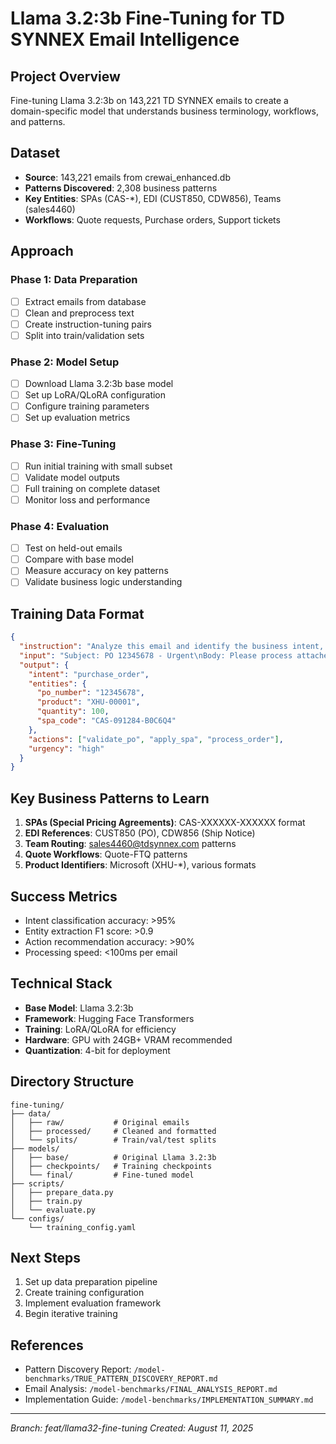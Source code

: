 # Llama 3.2:3b Fine-Tuning for TD SYNNEX Email Intelligence

## Project Overview
Fine-tuning Llama 3.2:3b on 143,221 TD SYNNEX emails to create a domain-specific model that understands business terminology, workflows, and patterns.

## Dataset
- **Source**: 143,221 emails from crewai_enhanced.db
- **Patterns Discovered**: 2,308 business patterns
- **Key Entities**: SPAs (CAS-*), EDI (CUST850, CDW856), Teams (sales4460)
- **Workflows**: Quote requests, Purchase orders, Support tickets

## Approach

### Phase 1: Data Preparation
- [ ] Extract emails from database
- [ ] Clean and preprocess text
- [ ] Create instruction-tuning pairs
- [ ] Split into train/validation sets

### Phase 2: Model Setup
- [ ] Download Llama 3.2:3b base model
- [ ] Set up LoRA/QLoRA configuration
- [ ] Configure training parameters
- [ ] Set up evaluation metrics

### Phase 3: Fine-Tuning
- [ ] Run initial training with small subset
- [ ] Validate model outputs
- [ ] Full training on complete dataset
- [ ] Monitor loss and performance

### Phase 4: Evaluation
- [ ] Test on held-out emails
- [ ] Compare with base model
- [ ] Measure accuracy on key patterns
- [ ] Validate business logic understanding

## Training Data Format
```json
{
  "instruction": "Analyze this email and identify the business intent, entities, and required actions.",
  "input": "Subject: PO 12345678 - Urgent\nBody: Please process attached purchase order for 100 units of XHU-00001. Apply SPA CAS-091284-B0C6Q4.",
  "output": {
    "intent": "purchase_order",
    "entities": {
      "po_number": "12345678",
      "product": "XHU-00001",
      "quantity": 100,
      "spa_code": "CAS-091284-B0C6Q4"
    },
    "actions": ["validate_po", "apply_spa", "process_order"],
    "urgency": "high"
  }
}
```

## Key Business Patterns to Learn
1. **SPAs (Special Pricing Agreements)**: CAS-XXXXXX-XXXXXX format
2. **EDI References**: CUST850 (PO), CDW856 (Ship Notice)
3. **Team Routing**: sales4460@tdsynnex.com patterns
4. **Quote Workflows**: Quote-FTQ patterns
5. **Product Identifiers**: Microsoft (XHU-*), various formats

## Success Metrics
- Intent classification accuracy: >95%
- Entity extraction F1 score: >0.9
- Action recommendation accuracy: >90%
- Processing speed: <100ms per email

## Technical Stack
- **Base Model**: Llama 3.2:3b
- **Framework**: Hugging Face Transformers
- **Training**: LoRA/QLoRA for efficiency
- **Hardware**: GPU with 24GB+ VRAM recommended
- **Quantization**: 4-bit for deployment

## Directory Structure
```
fine-tuning/
├── data/
│   ├── raw/           # Original emails
│   ├── processed/     # Cleaned and formatted
│   └── splits/        # Train/val/test splits
├── models/
│   ├── base/          # Original Llama 3.2:3b
│   ├── checkpoints/   # Training checkpoints
│   └── final/         # Fine-tuned model
├── scripts/
│   ├── prepare_data.py
│   ├── train.py
│   └── evaluate.py
└── configs/
    └── training_config.yaml
```

## Next Steps
1. Set up data preparation pipeline
2. Create training configuration
3. Implement evaluation framework
4. Begin iterative training

## References
- Pattern Discovery Report: `/model-benchmarks/TRUE_PATTERN_DISCOVERY_REPORT.md`
- Email Analysis: `/model-benchmarks/FINAL_ANALYSIS_REPORT.md`
- Implementation Guide: `/model-benchmarks/IMPLEMENTATION_SUMMARY.md`

---
*Branch: feat/llama32-fine-tuning*
*Created: August 11, 2025*